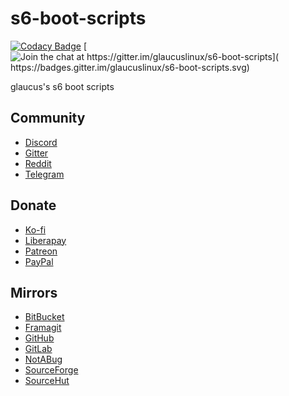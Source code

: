 # s6-boot-scripts
[![Codacy Badge](
https://api.codacy.com/project/badge/Grade/b5c5caf7c2ae4ea99436ac9550476823)](
https://app.codacy.com/gh/glaucuslinux/s6-boot-scripts?utm_source=github.com&utm_medium=referral&utm_content=glaucuslinux/s6-boot-scripts&utm_campaign=Badge_Grade_Dashboard)
[![Join the chat at https://gitter.im/glaucuslinux/s6-boot-scripts](
https://badges.gitter.im/glaucuslinux/s6-boot-scripts.svg)](
https://gitter.im/glaucuslinux/s6-boot-scripts?utm_source=badge&utm_medium=badge&utm_campaign=pr-badge&utm_content=badge)

glaucus's s6 boot scripts

## Community
*   [Discord](https://discord.gg/gZSHj65)
*   [Gitter](https://gitter.im/glaucuslinux/s6-boot-scripts)
*   [Reddit](https://www.reddit.com/r/glaucus)
*   [Telegram](https://t.me/glaucuslinux)

## Donate
*   [Ko-fi](https://ko-fi.com/glaucuslinux)
*   [Liberapay](https://liberapay.com/glaucuslinux)
*   [Patreon](https://www.patreon.com/glaucuslinux)
*   [PayPal](https://www.paypal.me/glaucuslinux)

## Mirrors
*   [BitBucket](https://bitbucket.org/glaucuslinux/s6-boot-scripts)
*   [Framagit](https://framagit.org/glaucuslinux/s6-boot-scripts)
*   [GitHub](https://github.com/glaucuslinux/s6-boot-scripts)
*   [GitLab](https://gitlab.com/glaucuslinux/s6-boot-scripts)
*   [NotABug](https://notabug.org/glaucuslinux/s6-boot-scripts)
*   [SourceForge](https://git.code.sf.net/p/glaucuslinux/s6-boot-scripts)
*   [SourceHut](https://git.sr.ht/~glaucuslinux/s6-boot-scripts)
